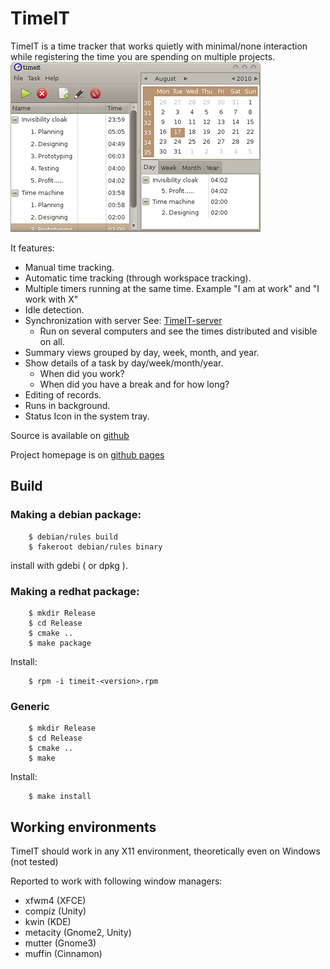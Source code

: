 


# TimeIT
TimeIT is a time tracker that works quietly with minimal/none interaction while 
registering the time you are spending on multiple projects.  
![Screenshot](src/doc/html/C/TimeIT-MainWindow.png)

It features:
* Manual time tracking.
* Automatic time tracking (through workspace tracking). 
* Multiple timers running at the same time. Example "I am at work" and "I work with X"   
* Idle detection.
* Synchronization with server See: [TimeIT-server](https://github.com/Hoglet/TimeIT-Server)
  * Run on several computers and see the times distributed and visible on all.
* Summary views grouped by day, week, month, and year.
* Show details of a task by day/week/month/year. 
  * When did you work?
  * When did you have a break and for how long?
* Editing of records.
* Runs in background. 
* Status Icon in the system tray. 

Source is available on [github](https://github.com/Hoglet/TimeIT)

Project homepage is on [github pages](https://hoglet.github.io/TimeIT/)

## Build

### Making a debian package:
        $ debian/rules build  
        $ fakeroot debian/rules binary
install with gdebi ( or dpkg ).

### Making a redhat package:
        $ mkdir Release
        $ cd Release  
        $ cmake ..  
        $ make package
Install:

        $ rpm -i timeit-<version>.rpm
### Generic
        $ mkdir Release
        $ cd Release
        $ cmake ..
        $ make
Install:

        $ make install

## Working environments

TimeIT should work in any X11 environment, theoretically even on Windows (not tested)

Reported to work with following window managers:

* xfwm4 (XFCE)
* compiz (Unity)
* kwin (KDE)
* metacity (Gnome2, Unity)
* mutter (Gnome3)
* muffin (Cinnamon)




